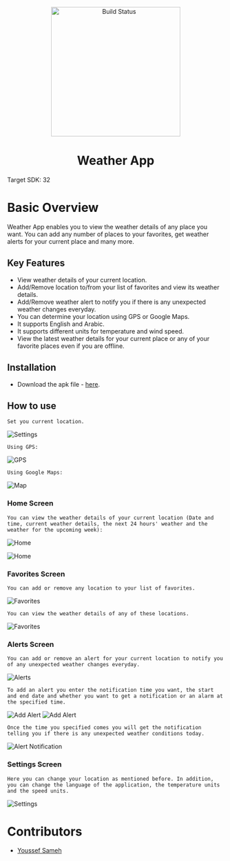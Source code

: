 <p align="center">
   <img src="https://raw.githubusercontent.com/YoussefSameh10/WeatherApp/main/README%20Assets/App%20Icon.png" alt="Build Status" width="300">
</p>
<h1 align="center"> Weather App </h1>

Target SDK: 32

# Basic Overview

Weather App enables you to view the weather details of any place you want. You can add any number of places to your favorites, get weather alerts for your current place and many more. 


## Key Features

- View weather details of your current location.
- Add/Remove location to/from your list of favorites and view its weather details.
- Add/Remove weather alert to notify you if there is any unexpected weather changes everyday.
- You can determine your location using GPS or Google Maps.
- It supports English and Arabic.
- It supports different units for temperature and wind speed.
- View the latest weather details for your current place or any of your favorite places even if you are offline.

## Installation

- Download the apk file - [here](https://drive.google.com/file/d/13LfAKO0mp4X_F0x95V3SZ9S9CTxg9Wcg/view?usp=sharing).

## How to use

> 
    Set you current location.
![Settings](https://raw.githubusercontent.com/YoussefSameh10/WeatherApp/main/README%20Assets/Choose%20City.png)

> 
    Using GPS:
![GPS](https://raw.githubusercontent.com/YoussefSameh10/WeatherApp/main/README%20Assets/GPS.png)

> 
    Using Google Maps:
![Map](https://raw.githubusercontent.com/YoussefSameh10/WeatherApp/main/README%20Assets/Map.png)


### Home Screen
>   
    You can view the weather details of your current location (Date and time, current weather details, the next 24 hours' weather and the weather for the upcoming week):
    
![Home](https://raw.githubusercontent.com/YoussefSameh10/WeatherApp/main/README%20Assets/Home.png)

![Home](https://raw.githubusercontent.com/YoussefSameh10/WeatherApp/main/README%20Assets/Home2.png)


### Favorites Screen
    
>   
    You can add or remove any location to your list of favorites.

![Favorites](https://raw.githubusercontent.com/YoussefSameh10/WeatherApp/main/README%20Assets/Favorites.png)

>   
    You can view the weather details of any of these locations.

![Favorites](https://raw.githubusercontent.com/YoussefSameh10/WeatherApp/main/README%20Assets/Favorites2.png)


### Alerts Screen

>
    You can add or remove an alert for your current location to notify you of any unexpected weather changes everyday.

![Alerts](https://raw.githubusercontent.com/YoussefSameh10/WeatherApp/main/README%20Assets/Alert%20List.png)

>
    To add an alert you enter the notification time you want, the start and end date and whether you want to get a notification or an alarm at the specified time.

![Add Alert](https://raw.githubusercontent.com/YoussefSameh10/WeatherApp/main/README%20Assets/Add%20Alert.png)
![Add Alert](https://raw.githubusercontent.com/YoussefSameh10/WeatherApp/main/README%20Assets/Add%20Alert2.png)


>
    Once the time you specified comes you will get the notification telling you if there is any unexpected weather conditions today.

![Alert Notification](https://raw.githubusercontent.com/YoussefSameh10/WeatherApp/main/README%20Assets/Alert%20Notification.png)

### Settings Screen
>
    Here you can change your location as mentioned before. In addition, you can change the language of the application, the temperature units and the speed units.
![Settings](https://raw.githubusercontent.com/YoussefSameh10/WeatherApp/main/README%20Assets/Settings.png)

# Contributors
- [Youssef Sameh](https://github.com/YoussefSameh10)